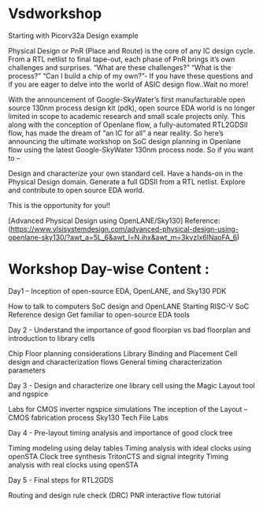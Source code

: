 # Vsdworkshop
Starting with Picorv32a Design example

Physical Design or PnR (Place and Route) is the core of any IC design cycle. From a RTL netlist to final tape-out, each phase of PnR brings it’s own challenges and surprises. “What are these challenges?” “What is the process?” “Can I build a chip of my own?”- If you have these questions and if you are eager to delve into the world of ASIC design flow..Wait no more!

With the announcement of Google-SkyWater’s first manufacturable open source 130nm process design kit (pdk), open source EDA world is no longer limited in scope to academic research and small scale projects only. This along with the conception of Openlane flow, a fully-automated RTL2GDSII flow, has made the dream of “an IC for all” a near reality.
So here’s announcing the ultimate workshop on SoC design planning in Openlane flow using the latest Google-SkyWater 130nm process node.
So if you want to –

Design and characterize your own standard cell.
Have a hands-on in the Physical Design domain.
Generate a full GDSII from a RTL netlist.
Explore and contribute to open source EDA world.

This is the opportunity for you!!

[Advanced Physical Design using OpenLANE/Sky130] 
Reference:(https://www.vlsisystemdesign.com/advanced-physical-design-using-openlane-sky130/?awt_a=5L_6&awt_l=N.ihx&awt_m=3kvzIx6lNaoFA_6)

# Workshop Day-wise Content :

Day1 – Inception of open-source EDA, OpenLANE, and Sky130 PDK

How to talk to computers
SoC design and OpenLANE
Starting RISC-V SoC Reference design
Get familiar to open-source EDA tools

Day 2 - Understand the importance of good floorplan vs bad floorplan and introduction to library cells

Chip Floor planning considerations
Library Binding and Placement
Cell design and characterization flows
General timing characterization parameters

Day 3 - Design and characterize one library cell using the Magic Layout tool and ngspice

Labs for CMOS inverter ngspice simulations
The inception of the Layout – CMOS fabrication process
Sky130 Tech File Labs

Day 4 - Pre-layout timing analysis and importance of good clock tree

Timing modeling using delay tables
Timing analysis with ideal clocks using openSTA
Clock tree synthesis TritonCTS and signal integrity
Timing analysis with real clocks using openSTA

Day 5 - Final steps for RTL2GDS

Routing and design rule check (DRC)
PNR interactive flow tutorial
